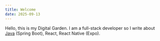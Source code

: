 ```yaml
---
title: Welcome
date: 2025-09-13
---
```

Hello, this is my Digital Garden. I am a full-stack developer so I write about [Java](backend/java/index) (Spring Boot), React, React Native (Expo).
